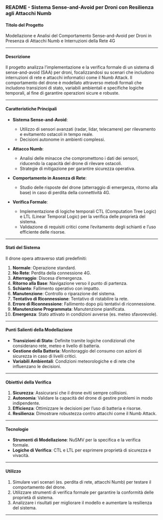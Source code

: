 ### README - Sistema Sense-and-Avoid per Droni con Resilienza agli Attacchi Numb

#### **Titolo del Progetto**
Modellazione e Analisi del Comportamento Sense-and-Avoid per Droni in Presenza di Attacchi Numb e Interruzioni della Rete 4G

---

#### **Descrizione**
Il progetto analizza l’implementazione e la verifica formale di un sistema di sense-and-avoid (SAA) per droni, focalizzandosi su scenari che includono interruzioni di rete e attacchi informatici come il Numb Attack. Il comportamento del drone è modellato attraverso metodi formali che includono transizioni di stato, variabili ambientali e specifiche logiche temporali, al fine di garantire operazioni sicure e robuste.

---

#### **Caratteristiche Principali**
- **Sistema Sense-and-Avoid**:
  - Utilizzo di sensori avanzati (radar, lidar, telecamere) per rilevamento e evitamento ostacoli in tempo reale.
  - Decisioni autonome in ambienti complessi.

- **Attacco Numb**:
  - Analisi delle minacce che compromettono i dati dei sensori, riducendo la capacità del drone di rilevare ostacoli.
  - Strategie di mitigazione per garantire sicurezza operativa.

- **Comportamento in Assenza di Rete**:
  - Studio delle risposte del drone (atterraggio di emergenza, ritorno alla base) in caso di perdita della connettività 4G.

- **Verifica Formale**:
  - Implementazione di logiche temporali CTL (Computation Tree Logic) e LTL (Linear Temporal Logic) per la verifica delle proprietà del sistema.
  - Validazione di requisiti critici come l’evitamento degli schianti e l’uso efficiente delle risorse.

---

#### **Stati del Sistema**
Il drone opera attraverso stati predefiniti:
1. **Normale**: Operazione standard.
2. **No Rete**: Perdita della connessione 4G.
3. **Atterraggio**: Discesa d’emergenza.
4. **Ritorno alla Base**: Navigazione verso il punto di partenza.
5. **Schianto**: Fallimento operativo con impatto.
6. **Manutenzione**: Controllo o riparazione del sistema.
7. **Tentativo di Riconnessione**: Tentativo di ristabilire la rete.
8. **Errore di Riconnessione**: Fallimento dopo più tentativi di riconnessione.
9. **Manutenzione Programmata**: Manutenzione pianificata.
10. **Emergenza**: Stato attivato in condizioni avverse (es. meteo sfavorevole).

---

#### **Punti Salienti della Modellazione**
- **Transizioni di Stato**: Definite tramite logiche condizionali che considerano rete, meteo e livello di batteria.
- **Gestione della Batteria**: Monitoraggio del consumo con azioni di sicurezza in caso di livelli critici.
- **Variabili Ambientali**: Condizioni meteorologiche e di rete che influenzano le decisioni.

---

#### **Obiettivi della Verifica**
1. **Sicurezza**: Assicurarsi che il drone eviti sempre collisioni.
2. **Autonomia**: Validare la capacità del drone di gestire problemi in modo indipendente.
3. **Efficienza**: Ottimizzare le decisioni per l’uso di batteria e risorse.
4. **Resilienza**: Dimostrare robustezza contro attacchi come il Numb Attack.

---

#### **Tecnologie**
- **Strumenti di Modellazione**: NuSMV per la specifica e la verifica formale.
- **Logiche di Verifica**: CTL e LTL per esprimere proprietà di sicurezza e vivacità.

---

#### **Utilizzo**
1. Simulare vari scenari (es. perdita di rete, attacchi Numb) per testare il comportamento del drone.
2. Utilizzare strumenti di verifica formale per garantire la conformità delle proprietà di sistema.
3. Analizzare i risultati per migliorare il modello e aumentare la resilienza del sistema.

---

